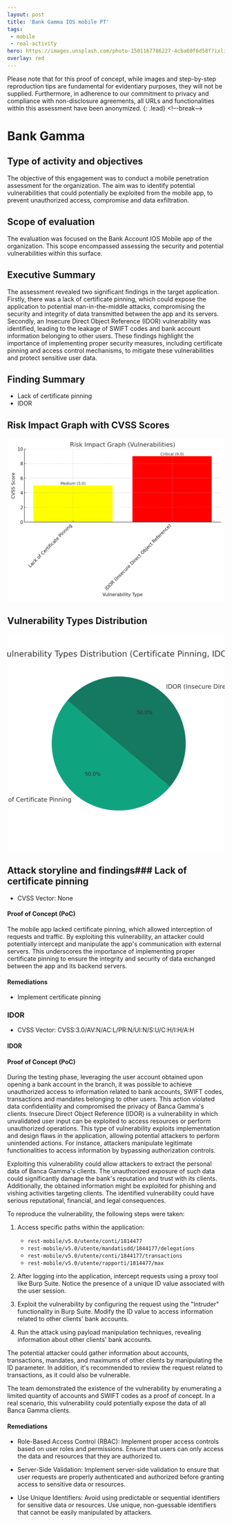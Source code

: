 ```yaml
---
layout: post
title: 'Bank Gamma IOS mobile PT'
tags:
 - mobile
 - real-activity
hero: https://images.unsplash.com/photo-1501167786227-4cba60f6d58f?ixlib=rb-4.0.3&ixid=M3wxMjA3fDB8MHxzZWFyY2h8Mnx8YmFua3xlbnwwfHwwfHx8MA%3D%3D&auto=format&fit=crop&w=400&q=60
overlay: red
---
```


Please note that for this proof of concept, while images and step-by-step reproduction tips are fundamental for evidentiary purposes, they will not be supplied. Furthermore, in adherence to our commitment to privacy and compliance with non-disclosure agreements, all URLs and functionalities within this assessment have been anonymized. {: .lead} <!–-break-–>

# Bank Gamma

## Type of activity and objectives
The objective of this engagement was to conduct a mobile penetration assessment for the organization. The aim was to identify potential vulnerabilities that could potentially be exploited from the mobile app, to prevent unauthorized access, compromise and data exfiltration.
## Scope of evaluation
The evaluation was focused on the Bank Account IOS Mobile app of the organization. This scope encompassed assessing the security and potential vulnerabilities within this surface.
## Executive Summary
The assessment revealed two significant findings in the target application. Firstly, there was a lack of certificate pinning, which could expose the application to potential man-in-the-middle attacks, compromising the security and integrity of data transmitted between the app and its servers. Secondly, an Insecure Direct Object Reference (IDOR) vulnerability was identified, leading to the leakage of SWIFT codes and bank account information belonging to other users. These findings highlight the importance of implementing proper security measures, including certificate pinning and access control mechanisms, to mitigate these vulnerabilities and protect sensitive user data.
## Finding Summary
- Lack of certificate pinning
- IDOR
## Risk Impact Graph with CVSS Scores

![](https://raw.githubusercontent.com/blitz0p3rations/blitz0p3rations.github.io/master/uploads/c3.png)

## Vulnerability Types Distribution

![](https://raw.githubusercontent.com/blitz0p3rations/blitz0p3rations.github.io/master/uploads/c4.png)

## Attack storyline and findings### Lack of certificate pinning
- CVSS Vector: None
#### Proof of Concept (PoC) 
The mobile app lacked certificate pinning, which allowed interception of requests and traffic. By exploiting this vulnerability, an attacker could potentially intercept and manipulate the app's communication with external servers. This underscores the importance of implementing proper certificate pinning to ensure the integrity and security of data exchanged between the app and its backend servers.
#### Remediations
- Implement certificate pinning

### IDOR
- CVSS Vector: CVSS:3.0/AV:N/AC:L/PR:N/UI:N/S:U/C:H/I:H/A:H
#### IDOR 
#### Proof of Concept (PoC)
During the testing phase, leveraging the user account obtained upon opening a bank account in the branch, it was possible to achieve unauthorized access to information related to bank accounts, SWIFT codes, transactions and mandates belonging to other users. This action violated data confidentiality and compromised the privacy of Banca Gamma's clients. Insecure Direct Object Reference (IDOR) is a vulnerability in which unvalidated user input can be exploited to access resources or perform unauthorized operations. This type of vulnerability exploits implementation and design flaws in the application, allowing potential attackers to perform unintended actions. For instance, attackers manipulate legitimate functionalities to access information by bypassing authorization controls.

Exploiting this vulnerability could allow attackers to extract the personal data of Banca Gamma's clients. The unauthorized exposure of such data could significantly damage the bank's reputation and trust with its clients. Additionally, the obtained information might be exploited for phishing and vishing activities targeting clients. The identified vulnerability could have serious reputational, financial, and legal consequences.

To reproduce the vulnerability, the following steps were taken:

1. Access specific paths within the application:
   - `rest-mobile/v5.0/utente/conti/1814477`
   - `rest-mobile/v5.0/utente/mandatisdd/1844177/delegations`
   - `rest-mobile/v5.0/utente/conti/1844177/transactions`
   - `rest-mobile/v5.0/utente/rapporti/1814477/max`

2. After logging into the application, intercept requests using a proxy tool like Burp Suite. Notice the presence of a unique ID value associated with the user session.

3. Exploit the vulnerability by configuring the request using the "Intruder" functionality in Burp Suite. Modify the ID value to access information related to other clients' bank accounts.

4. Run the attack using payload manipulation techniques, revealing information about other clients' bank accounts.

The potential attacker could gather information about accounts, transactions, mandates, and maximums of other clients by manipulating the ID parameter. In addition, it's recommended to review the request related to transactions, as it could also be vulnerable. 

The team demonstrated the existence of the vulnerability by enumerating a limited quantity of accounts and SWIFT codes as a proof of concept. In a real scenario, this vulnerability could potentially expose the data of all Banca Gamma clients.

#### Remediations
- Role-Based Access Control (RBAC): Implement proper access controls based on user roles and permissions. Ensure that users can only access the data and resources that they are authorized to.

- Server-Side Validation: Implement server-side validation to ensure that user requests are properly authenticated and authorized before granting access to sensitive data or resources.

- Use Unique Identifiers: Avoid using predictable or sequential identifiers for sensitive data or resources. Use unique, non-guessable identifiers that cannot be easily manipulated by attackers.
